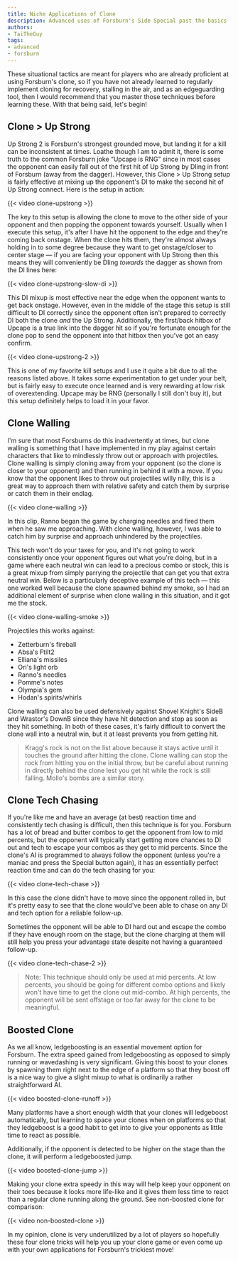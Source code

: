 ```yaml
---
title: Niche Applications of Clone
description: Advanced uses of Forsburn's Side Special past the basics
authors:
- TaiTheGuy
tags:
- advanced
- forsburn
---
```


These situational tactics are meant for players who are already proficient at using Forsburn's clone, so if you have not already learned to regularly implement cloning for recovery, stalling in the air, and as an edgeguarding tool, then I would recommend that you master those techniques before learning these. With that being said, let's begin!

## Clone > Up Strong

Up Strong 2 is Forsburn's strongest grounded move, but landing it for a kill can be inconsistent at times. Loathe though I am to admit it, there is some truth to the common Forsburn joke “Upcape is RNG” since in most cases the opponent can easily fall out of the first hit of Up Strong by DIing in front of Forsburn (away from the dagger). However, this Clone > Up Strong setup is fairly effective at mixing up the opponent's DI to make the second hit of Up Strong connect. Here is the setup in action:

{{< video clone-upstrong >}}

The key to this setup is allowing the clone to move to the other side of your opponent and then popping the opponent towards yourself. Usually when I execute this setup, it's after I have hit the opponent to the edge and they're coming back onstage. When the clone hits them, they're almost always holding in to some degree because they want to get onstage/closer to center stage — if you are facing your opponent with Up Strong then this means they will conveniently be DIing *towards* the dagger as shown from the DI lines here:

{{< video clone-upstrong-slow-di >}}

This DI mixup is most effective near the edge when the opponent wants to get back onstage. However, even in the middle of the stage this setup is still difficult to DI correctly since the opponent often isn't prepared to correctly DI both the clone *and* the Up Strong. Additionally, the first/back hitbox of Upcape is a true link into the dagger hit so if you're fortunate enough for the clone pop to send the opponent into that hitbox then you've got an easy confirm.

{{< video clone-upstrong-2 >}}

This is one of my favorite kill setups and I use it quite a bit due to all the reasons listed above. It takes some experimentation to get under your belt, but is fairly easy to execute once learned and is very rewarding at low risk of overextending. Upcape may be RNG (personally I still don't buy it), but this setup definitely helps to load it in your favor.

## Clone Walling

I'm sure that most Forsburns do this inadvertently at times, but clone walling is something that I have implemented in my play against certain characters that like to mindlessly throw out or approach with projectiles. Clone walling is simply cloning away from your opponent (so the clone is closer to your opponent) and then running in behind it with a move. If you know that the opponent likes to throw out projectiles willy nilly, this is a great way to approach them with relative safety and catch them by surprise or catch them in their endlag.

{{< video clone-walling >}}

In this clip, Ranno began the game by charging needles and fired them when he saw me approaching. With clone walling, however, I was able to catch him by surprise and approach unhindered by the projectiles.

This tech won't do your taxes for you, and it's not going to work consistently once your opponent figures out what you're doing, but in a game where each neutral win can lead to a precious combo or stock, this is a great mixup from simply parrying the projectile that can get you that extra neutral win. Below is a particularly deceptive example of this tech — this one worked well because the clone spawned behind my smoke, so I had an additional element of surprise when clone walling in this situation, and it got me the stock.

{{< video clone-walling-smoke >}}

Projectiles this works against:
- Zetterburn's fireball
- Absa's Ftilt2
- Elliana's missiles
- Ori's light orb
- Ranno's needles
- Pomme's notes
- Olympia's gem
- Hodan's spirits/whirls

Clone walling can also be used defensively against Shovel Knight's SideB and Wrastor's DownB since they have hit detection and stop as soon as they hit something. In both of these cases, it's fairly difficult to convert the clone wall into a neutral win, but it at least prevents you from getting hit.

> Kragg's rock is not on the list above because it stays active until it touches the ground after hitting the clone. Clone walling can stop the rock from hitting you on the initial throw, but be careful about running in directly behind the clone lest you get hit while the rock is still falling. Mollo's bombs are a similar story.

## Clone Tech Chasing

If you're like me and have an average (at best) reaction time and consistently tech chasing is difficult, then this technique is for you. Forsburn has a lot of bread and butter combos to get the opponent from low to mid percents, but the opponent will typically start getting more chances to DI out and tech to escape your combos as they get to mid percents. Since the clone's AI is programmed to always follow the opponent (unless you're a maniac and press the Special button again), it has an essentially perfect reaction time and can do the tech chasing for you:

{{< video clone-tech-chase >}}

In this case the clone didn't have to move since the opponent rolled in, but it's pretty easy to see that the clone would've been able to chase on any DI and tech option for a reliable follow-up.

Sometimes the opponent will be able to DI hard out and escape the combo if they have enough room on the stage, but the clone charging at them will still help you press your advantage state despite not having a guaranteed follow-up.

{{< video clone-tech-chase-2 >}}

> Note: This technique should only be used at mid percents. At low percents, you should be going for different combo options and likely won't have time to get the clone out mid-combo. At high percents, the opponent will be sent offstage or too far away for the clone to be meaningful.

## Boosted Clone

As we all know, ledgeboosting is an essential movement option for Forsburn. The extra speed gained from ledgeboosting as opposed to simply running or wavedashing is very significant. Giving this boost to your clones by spawning them right next to the edge of a platform so that they boost off is a nice way to give a slight mixup to what is ordinarily a rather straightforward AI.

{{< video boosted-clone-runoff >}}

Many platforms have a short enough width that your clones will ledgeboost automatically, but learning to space your clones when on platforms so that they ledgeboost is a good habit to get into to give your opponents as little time to react as possible.

Additionally, if the opponent is detected to be higher on the stage than the clone, it will perform a ledgeboosted jump.

{{< video boosted-clone-jump >}}

Making your clone extra speedy in this way will help keep your opponent on their toes because it looks more life-like and it gives them less time to react than a regular clone running along the ground. See non-boosted clone for comparison:

{{< video non-boosted-clone >}}

In my opinion, clone is very underutilized by a lot of players so hopefully these four clone tricks will help you up your clone game or even come up with your own applications for Forsburn's trickiest move!
